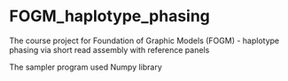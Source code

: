 FOGM_haplotype_phasing
======================

The course project for Foundation of Graphic Models (FOGM) - haplotype phasing via short read assembly with reference panels

The sampler program used Numpy library
